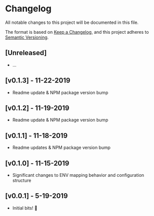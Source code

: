 # Changelog

All notable changes to this project will be documented in this file.

The format is based on [Keep a Changelog](https://keepachangelog.com/en/1.0.0/),
and this project adheres to [Semantic Versioning](https://semver.org/spec/v2.0.0.html).

## [Unreleased]

- ...

## [v0.1.3] - 11-22-2019

- Readme update & NPM package version bump

## [v0.1.2] - 11-19-2019

- Readme update & NPM package version bump

## [v0.1.1] - 11-18-2019

- Readme updates & NPM package version bump

## [v0.1.0] - 11-15-2019

- Significant changes to ENV mapping behavior and configuration structure

## [v0.0.1] - 5-19-2019

- Initial bits! 🎉
